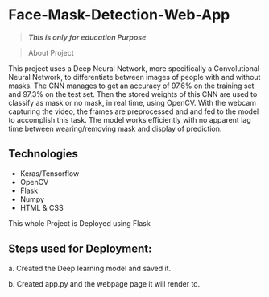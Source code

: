 # Face-Mask-Detection-Web-App
>***This is only for education Purpose*** 

> About Project

This project uses a Deep Neural Network, more specifically a Convolutional Neural Network, to differentiate between images of people with and without masks. The CNN manages to get an accuracy of 97.6% on the training set and 97.3% on the test set. Then the stored weights of this CNN are used to classify as mask or no mask, in real time, using OpenCV. With the webcam capturing the video, the frames are preprocessed and and fed to the model to accomplish this task. The model works efficiently with no apparent lag time between wearing/removing mask and display of prediction.


## Technologies

* Keras/Tensorflow
* OpenCV
* Flask
* Numpy
* HTML & CSS

This whole Project is Deployed using Flask

## Steps used for Deployment:

a. Created the Deep learning model and saved it.

b. Created app.py and the webpage page it will render to.
